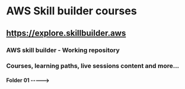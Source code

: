 # AWS Skill builder courses
## https://explore.skillbuilder.aws
### AWS skill builder - Working repository
### Courses, learning paths, live sessions content and more...

#### Folder 01 -----> 
